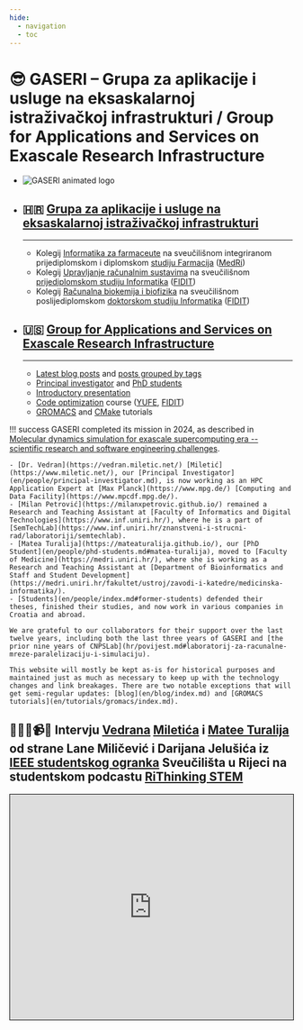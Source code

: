 ```yaml
---
hide:
  - navigation
  - toc
---
```


# 😎 GASERI – Grupa za aplikacije i usluge na eksaskalarnoj istraživačkoj infrastrukturi / **G**roup for **A**pplications and **S**ervices on **E**xascale **R**esearch **I**nfrastructure

<div class="grid cards" markdown>

- ![GASERI animated logo](images/gaseri-logo-animated.webp)

- ## 🇭🇷 [Grupa za aplikacije i usluge na eksaskalarnoj istraživačkoj infrastrukturi](hr/index.md)

    ---

    - Kolegij [Informatika za farmaceute](hr/nastava/kolegiji/INF-Pharma.md) na sveučilišnom integriranom prijediplomskom i diplomskom [studiju Farmacija](https://medri.uniri.hr/obrazovanje/studiji/integrirani-preddiplomski-i-diplomski-sveucilisni-studij/farmacija/) ([MedRi](https://medri.uniri.hr/))
    - Kolegij [Upravljanje računalnim sustavima](hr/nastava/kolegiji/URS.md) na sveučilišnom [prijediplomskom studiju Informatika](https://www.inf.uniri.hr/studiji/prijediplomski-studij) ([FIDIT](https://www.inf.uniri.hr/))
    - Kolegij [Računalna biokemija i biofizika](hr/nastava/kolegiji/RBKBF.md) na sveučilišnom poslijediplomskom [doktorskom studiju Informatika](https://www.inf.uniri.hr/studiji/doktorski-studij) ([FIDIT](https://www.inf.uniri.hr/))

- ## 🇺🇸 [Group for Applications and Services on Exascale Research Infrastructure](en/index.md)

    ---

    - [Latest blog posts](en/blog/index.md) and [posts grouped by tags](en/blog/tags.md#tag:academia)
    - [Principal investigator](en/people/principal-investigator.md) and [PhD students](en/people/phd-students.md)
    - [Introductory presentation](en/introductory-presentation.md)
    - [Code optimization](en/teaching/courses/CO.md) course ([YUFE](https://www.yufe.eu/), [FIDIT](https://www.inf.uniri.hr/))
    - [GROMACS](en/tutorials/gromacs/index.md) and [CMake](en/tutorials/cmake-cross-supercomputer-make.md) tutorials

</div>

!!! success
    GASERI completed its mission in 2024, as described in [Molecular dynamics simulation for exascale supercomputing era -- scientific research and software engineering challenges](en/talks/2023-09-16-molecular-dynamics-simulation-for-exascale-supercomputing-era-scientific-research-and-software-engineering-challenges.md).

    - [Dr. Vedran](https://vedran.miletic.net/) [Miletić](https://www.miletic.net/), our [Principal Investigator](en/people/principal-investigator.md), is now working as an HPC Application Expert at [Max Planck](https://www.mpg.de/) [Computing and Data Facility](https://www.mpcdf.mpg.de/).
    - [Milan Petrović](https://milanxpetrovic.github.io/) remained a Research and Teaching Assistant at [Faculty of Informatics and Digital Technologies](https://www.inf.uniri.hr/), where he is a part of [SemTechLab](https://www.inf.uniri.hr/znanstveni-i-strucni-rad/laboratoriji/semtechlab).
    - [Matea Turalija](https://mateaturalija.github.io/), our [PhD Student](en/people/phd-students.md#matea-turalija), moved to [Faculty of Medicine](https://medri.uniri.hr/), where she is working as a Research and Teaching Assistant at [Department of Bioinformatics and Staff and Student Development](https://medri.uniri.hr/fakultet/ustroj/zavodi-i-katedre/medicinska-informatika/).
    - [Students](en/people/index.md#former-students) defended their theses, finished their studies, and now work in various companies in Croatia and abroad.

    We are grateful to our collaborators for their support over the last twelve years, including both the last three years of GASERI and [the prior nine years of CNPSLab](hr/povijest.md#laboratorij-za-racunalne-mreze-paralelizaciju-i-simulaciju).

    This website will mostly be kept as-is for historical purposes and maintained just as much as necessary to keep up with the technology changes and link breakages. There are two notable exceptions that will get semi-regular updates: [blog](en/blog/index.md) and [GROMACS tutorials](en/tutorials/gromacs/index.md).

## 👩😎😎📹👨 Intervju [Vedrana](https://vedran.miletic.net/) [Miletića](https://www.miletic.net/) i [Matee Turalija](https://mateaturalija.github.io/) od strane Lane Miličević i Darijana Jelušića iz [IEEE studentskog ogranka](https://www.ieee.hr/ieeesection/studentski_ogranci/rijeka) Sveučilišta u Rijeci na studentskom podcastu [RiThinking STEM](https://youtu.be/cI7_4eXsHjY?list=PL6xC_tdJMOhfYRHKrgyeD2cyaD4FXDYRc)

<iframe src="https://www.youtube.com/embed/cI7_4eXsHjY" title="YouTube video player" style="border: 1px solid black; width: 100%; height: 25rem" allow="accelerometer; autoplay; clipboard-write; encrypted-media; gyroscope; picture-in-picture" allowfullscreen></iframe>
